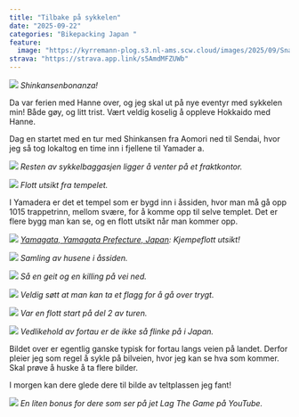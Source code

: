 ```yaml
---
title: "Tilbake på sykkelen"
date: "2025-09-22"
categories: "Bikepacking Japan "
feature:
  image: "https://kyrremann-plog.s3.nl-ams.scw.cloud/images/2025/09/Snapchat-156914017.jpg"
strava: "https://strava.app.link/s5AmdMFZUWb"
---
```


![](https://kyrremann-plog.s3.nl-ams.scw.cloud/images/2025/09/Snapchat-156914017.jpg)
*Shinkansenbonanza!*

Da var ferien med Hanne over, og jeg skal ut på nye eventyr med sykkelen min! Både gøy, og litt trist. Vært veldig koselig å oppleve Hokkaido med Hanne.

Dag en startet med en tur med Shinkansen fra Aomori ned til Sendai, hvor jeg så tog lokaltog en time inn i fjellene til Yamader a.

![](https://kyrremann-plog.s3.nl-ams.scw.cloud/images/2025/09/20250922_121804.jpg)
*Resten av sykkelbaggasjen ligger å venter på et fraktkontor.*


![](https://kyrremann-plog.s3.nl-ams.scw.cloud/images/2025/09/20250922_134749.jpg)
*Flott utsikt fra tempelet.*

I Yamadera er det et tempel som er bygd inn i åssiden, hvor man må gå opp 1015 trappetrinn, mellom svære, for å komme opp til selve templet. Det er flere bygg man kan se, og en flott utsikt når man kommer opp.


![](https://kyrremann-plog.s3.nl-ams.scw.cloud/images/2025/09/20250922_135025.jpg)
*[Yamagata, Yamagata Prefecture, Japan](https://www.google.com/maps/place/38.31338749972222,140.43484): Kjempeflott utsikt!*


![](https://kyrremann-plog.s3.nl-ams.scw.cloud/images/2025/09/20250922_135218.jpg)
*Samling av husene i åssiden.*


![](https://kyrremann-plog.s3.nl-ams.scw.cloud/images/2025/09/20250922_140007.jpg)
*Så en geit og en killing på vei ned.*


![](https://kyrremann-plog.s3.nl-ams.scw.cloud/images/2025/09/20250922_144327.jpg)
*Veldig søtt at man kan ta et flagg for å gå over trygt.*


![](https://kyrremann-plog.s3.nl-ams.scw.cloud/images/2025/09/20250922_144957.jpg)
*Var en flott start på del 2 av turen.*


![](https://kyrremann-plog.s3.nl-ams.scw.cloud/images/2025/09/20250922_150217.jpg)
*Vedlikehold av fortau er de ikke så flinke på i Japan.*

Bildet over er egentlig ganske typisk for fortau langs veien på landet. Derfor pleier jeg som regel å sykle på bilveien, hvor jeg kan se hva som kommer. Skal prøve å huske å ta flere bilder.

I morgen kan dere glede dere til bilde av teltplassen jeg fant!


![](https://kyrremann-plog.s3.nl-ams.scw.cloud/images/2025/09/20250922_125759.jpg)
*En liten bonus for dere som ser på jet Lag The Game på YouTube.*
